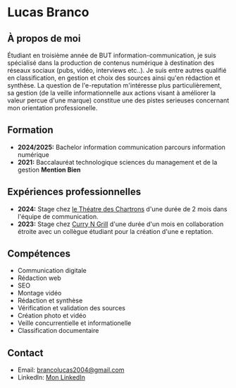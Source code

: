 # Lucas Branco

## À propos de moi
Étudiant en troisième année de BUT information-communication, je suis spécialisé dans la production de contenus numérique à destination des réseaux sociaux (pubs, vidéo, interviews etc..). 
Je suis entre autres qualifié en classification, en gestion et choix des sources ainsi qu'en rédaction et synthèse.
La question de l'e-reputation m'intéresse plus particulièrement, sa gestion (de la veille informationnelle aux actions visant à améliorer la valeur percue d'une marque) constitue une des pistes serieuses concernant mon orientation professionelle.

## Formation
- **2024/2025:** Bachelor information communication parcours information numérique
- **2021:** Baccalauréat technologique sciences du management et de la gestion **Mention Bien**

## Expériences professionnelles
- **2024:** Stage chez [le Théatre des Chartrons](#) d'une durée de 2 mois dans l'équipe de communication.
- **2023:** Stage chez [Curry N Grill](#) d'une durée d'un mois en collaboration étroite avec un collègue étudiant pour la création d'une e reptation.

## Compétences
- Communication digitale
- Rédaction web
- SEO
- Montage vidéo
- Rédaction et synthèse
- Vérification et validation des sources
- Création photo et vidéo
- Veille concurrentielle et informationelle
- Classification documentaire

## Contact
- Email: brancolucas2004@gmail.com
- LinkedIn: [Mon LinkedIn](www.linkedin.com/in/lucas-branco33)

